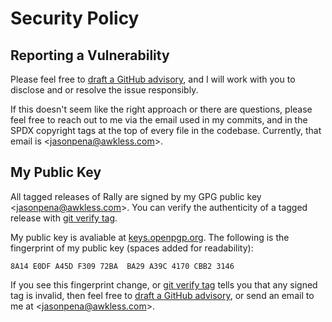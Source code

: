 <!--
SPDX-FileCopyrightText: 2024 Jason Pena <jasonpena@awkless.com>
SPDX-License-Identifier: MIT
-->

# Security Policy

## Reporting a Vulnerability

Please feel free to [draft a GitHub advisory][cve-draft], and I will work with
you to disclose and or resolve the issue responsibly.

If this doesn't seem like the right approach or there are questions, please feel
free to reach out to me via the email used in my commits, and in the SPDX
copyright tags at the top of every file in the codebase. Currently, that email
is \<<jasonpena@awkless.com>\>.

## My Public Key

All tagged releases of Rally are signed by my GPG public key
\<<jasonpena@awkless.com>\>. You can verify the authenticity of a tagged
release with [git verify tag][git-verify-tag].

My public key is avaliable at [keys.openpgp.org][my-pub-key]. The following is
the fingerprint of my public key (spaces added for readability):

```
8A14 E0DF A45D F309 72BA  BA29 A39C 4170 CBB2 3146
```

If you see this fingerprint change, or [git verify tag][git-verify-tag] tells
you that any signed tag is invalid, then feel free to [draft a GitHub
advisory][cve-draft], or send an email to me at \<<jasonpena@awkless.com>\>.

[cve-draft]: https://github.com/awkless-dotfiles/rally/security/advisories/new
[git-verify-tag]: https://git-scm.com/docs/git-verify-tag
[my-pub-key]: https://keys.openpgp.org/search?q=jasonpena%40awkless.com
